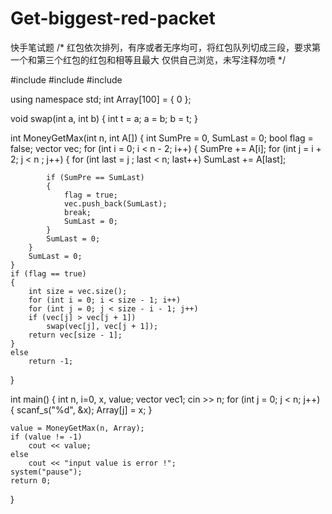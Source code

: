 # Get-biggest-red-packet
快手笔试题
/*
红包依次排列，有序或者无序均可，将红包队列切成三段，要求第一个和第三个红包的红包和相等且最大
仅供自己浏览，未写注释勿喷
*/

#include<iostream>
#include<cstdio>
#include<vector>

using namespace std;
int Array[100] = { 0 };

void swap(int a, int b)
{
	int t = a;
	a = b;
	b = t;
}

int MoneyGetMax(int n, int A[])
{
	int SumPre = 0, SumLast = 0;
	bool flag = false;
	vector<int> vec;
	for (int i = 0; i < n - 2; i++)
	{
		SumPre += A[i];
		for (int j = i + 2; j < n ; j++)
		{
			for (int last = j ; last < n; last++)
				SumLast += A[last];

			if (SumPre == SumLast)
			{
				flag = true;
				vec.push_back(SumLast);
				break;
				SumLast = 0;
			}
			SumLast = 0;
		}
		SumLast = 0;
	}
	if (flag == true)
	{
		int size = vec.size();
		for (int i = 0; i < size - 1; i++)
		for (int j = 0; j < size - i - 1; j++)
		if (vec[j] > vec[j + 1])
			swap(vec[j], vec[j + 1]);
		return vec[size - 1];
	}
	else
		return -1;

}

int main()
{
	int n, i=0, x, value;
	vector<int> vec1;
	cin >> n;
	for (int j = 0; j < n; j++)
	{
		scanf_s("%d", &x);
		Array[j] = x;
	}

	value = MoneyGetMax(n, Array);
	if (value != -1)
		cout << value;
	else
		cout << "input value is error !";
	system("pause");
	return 0;
}
